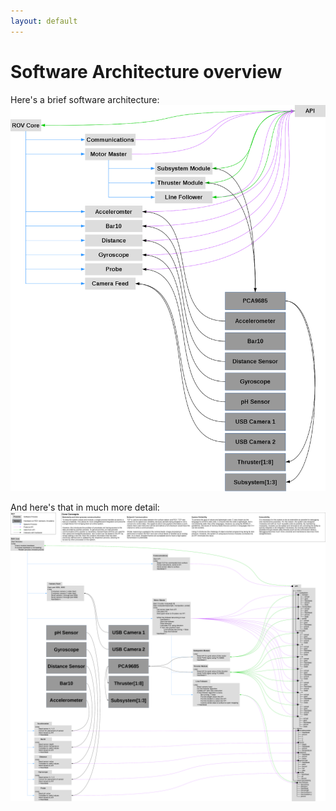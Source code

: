 ```yaml
---
layout: default
---
```


# Software Architecture overview
Here's a brief software architecture:
![Software Architecture Smaller](./software-architecture-smaller.png)

And here's that in much more detail:
![Software Architecture](./software-architecture.png)
